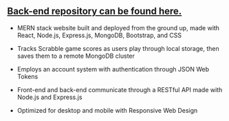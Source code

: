 ## [Back-end repository can be found here.](https://github.com/OwenBeatty/ssk-backend)

* MERN stack website built and deployed from the ground up, made with React, Node.js, Express.js, MongoDB, Bootstrap, and CSS

* Tracks Scrabble game scores as users play through local storage, then saves them to a remote MongoDB cluster

* Employs an account system with authentication through JSON Web Tokens

* Front-end and back-end communicate through a RESTful API made with Node.js and Express.js

* Optimized for desktop and mobile with Responsive Web Design

